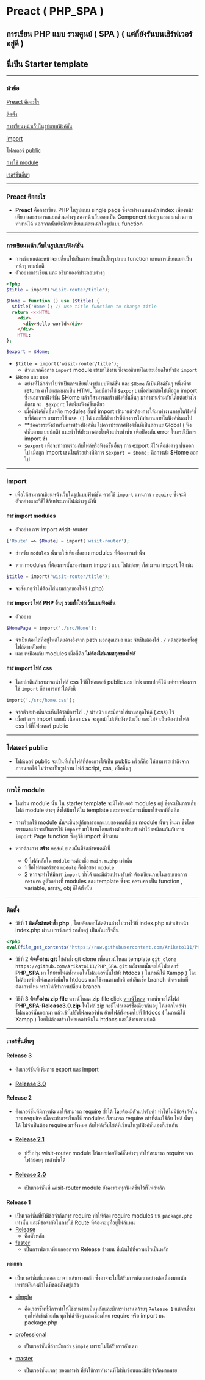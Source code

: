
# Preact ( PHP_SPA )
## การเขียน PHP แบบ รวมศูนย์ ( SPA ) ( แต่ก็ยังรันบนเชิร์ฟเวอร์อยู่ดี )

## นี่เป็น Starter template
---
### หัวข้อ
[Preact คืออะไร](#preact-คืออะไร)

[ติดตั้ง](#user-content-ติดตั้ง)

[การเขียนหน้าเว็บในรูปแบบฟังค์ชั่น](#user-content-การเขียนหน้าเว็บในรูปแบบฟังค์ชั่น)

[import](#import)

[โฟลเดอร์ public](#โฟลเดอร์-public)

[การใช้ module](#การใช้-module)

[เวอร์ชั่นอื่นๆ](#เวอร์ชั่นอื่นๆ)

---  
### Preact คืออะไร
- **Preact** คือการเขียน PHP ในรูปแบบ single page ซึ่งจะทำงานบนหน้า index เพียงหน้าเดียว และสามารถแยกส่วนต่างๆ ของหน้าเว็บออกเป็น Component ย่อยๆ และแยกส่วนการทำงานได้ นอกจากนั้นยังมีการเขียนแต่ละหน้าในรูปแบบ function 

---

### การเขียนหน้าเว็บในรูปแบบฟังค์ชั่น
- การเขียนแต่ละหน้าจะเปลี่ยนไปเป็นการเขียนเป็นในรูปแบบ function แทนการเขียนแยกเป็นหน้าๆ ตามปกติ
- ตัวอย่างการเขียน และ อธิบายองค์ประกอบต่างๆ

```php
<?php
$title = import('wisit-router/title');

$Home = function () use ($title) {
  $title('Home'); // use title function to change title
  return <<<HTML
    <div>
      <div>Hello world</div>
    </div>
    HTML;
};

$export = $Home;
```
- `$title = import('wisit-router/title');`
  - ส่วนแรกคือการ `import` module  เข้ามาใช้งาน ซึ่งจะอธิบายโดยละเอียดในหัวข้อ `import`
- `$Home` และ `use` 
  - อย่างที่ได้กล่าวไปว่าเป็นการเขียนในรูปแบบฟังค์ชั่น และ `$Home` ก็เป็นฟังค์ชั่นๆ หนึ่งที่จะ return ค่าไปแสดงผลเป็น HTML โดยมีการใช้ `$export` เพื่อส่งค่าต่อไปเมื่อถูก import ซึ่งนอกจากฟังค์ชั่น $Home แล้วก็สามารถสร้างฟังค์ชั่นอื่นๆ มาทำงานร่วมกันได้แต่อย่างไรก็ตาม จะ ` $export` ได้เพียงฟังค์ชั่นเดียว 
  - เมื่อมีพังค์ชั่นอื่นหรือ modules อื่นที่ import เข้ามาแล้วต้องการให้มาทำงานภายในฟังค์ชั่นที่ต้องการ สามารถใช้ `use ()` ได้ และใส่ตัวแปรที่ต้องการให้ทำงานภายในฟังค์ชั่นลงไป
  - **ข้อควรระวังสำหรับการสร้างฟังค์ชั่น ไม่ควรประกาศฟังค์ชั่นที่เป็นสถานะ Global ( ฟังค์ชั่นตามแบบปกติ) แนะนำให้ประกาศลงในตัวแปรเท่านั้น เพื่อป้องกัน error ในกรณีมีการ import ซ้ำ
  - `$export` เพื่อจะทำงานร่วมกับไฟล์หรือฟังค์ชั่นอื่นๆ การ export มีไว้เพื่อส่งค่าๆ นั้นออกไป เมื่อถูก import  เช่นในตัวอย่างที่มีการ `$export = $Home;` คือการส่ง $Home ออกไป

---
### import
- เพื่อให้สามารถเขียนหน้าเว็บในรูปแบบฟังค์ชั่น ควรใช้ `import` แทนการ `require` ซึ่งจะมีตัวอย่างและวิธีใช้กับประเภทไฟล์ต่างๆ ดังนี้
#### การ import modules
- ตัวอย่าง การ import wisit-router
```php
['Route' => $Route] = import('wisit-router');
```
-  สำหรับ `modules` นั้นจะใส่เพียงชื่อของ modules ที่ต้องการเท่านั้น 
  
-  หาก modules ที่ต้องการนั้นรองรับการ import แบบ ไฟล์ย่อยๆ ก็สามารถ import ได้ เช่น
```php
$title = import('wisit-router/title');
```
- จะสังเกตุว่าไม่ต้องใส่นามสกุลของไฟล์ (.php)
#### การ import ไฟล์ PHP อื่นๆ รวมทั้งไฟล์เว็บแบบฟังค์ชึ่น
 - ตัวอย่าง
```php
$HomePage = import('./src/Home');
```
- จำเป็นต้องใส่ที่อยู่ไฟล์โดยอ้างอิงจาก path นอกสุดเสมอ และ จำเป็นต้องใส่ `./` หน้าสุดข้องที่อยู่ไฟล์ตามตัวอย่าง
- และ เหมือนกับ modules เมื่อกี้คือ **ไม่ต้องใส่นามสกุลของไฟล์**

#### การ import ไฟล์ css
- โดยปกติแล้วสามารถนำไฟล์ css ไว้ที่โฟลเดอร์ public และ link แบบปกติได้ แต่หากต้องการใช้ `import` ก็สามารถทำได้ดังนี้
```php
import('./src/home.css');
```
- จากตัวอย่างนั้นจะเห็นได้ว่ามีการใส่ `./` นำหน้า และมีการใส่นามสกุลไฟล์ (.css) ไว้
- เมื่อทำการ import แบบนี้ เนื้อหา css จะถูกนำไปเพิ่มยังหน้าเว็บ และไม่จำเป็นต้องนำไฟล์ css ไว้ที่โฟลเดอร์ public
---
### โฟลเดอร์ public
- โฟล์เดอร์ public จะเป็นที่เก็บไฟล์ที่ต้องการให้เป็น public หรือก็คือ ให้สามารถเข้าถึงจากภายนอกได้ ไม่ว่าจะเป็นรูปภาพ ไฟล์ script, css, หรืออื่นๆ 
---
### การใช้ module

- ในส่วน module นั้น ใน starter template จะมีโฟลเดอร์ modules อยู่ ซึ่งจะเป็นการเก็บไฟล์ module ต่างๆ ซึ่งได้มีมาให้ใน template และอาจจะมีการเพิ่มมาใช้จากที่อื่นอีก

- การเรียกใช้ module นั้นจะขึ้นอยู่กับการออกแบบของคนที่เขียน module นั้นๆ ขึ้นมา ซึ่งโดยธรรมดาแล้วจะเป็นการใช้ `import`  มาใช้งานโดยสร้างตัวแปรมารับค่าไว้ เหมือนกันกับการ `import` Page function ซึ่งดูวิธี import ที่ข้างบน

- หากต้องการ **สร้าง** `module`เองนั้นมีข้อกำหนดดังนี้
	- 0 ไฟล์หลักใน `module` จะต้องชื่อ `main.m.php` เท่านั้น
	- 1 ชื่อโฟลเดอร์ของ `module` คือชื่อของ `module` 
	- 2 หากจะทำให้มีการ `import` ซ้ำได้ และมีตัวแปรมารับค่า ต้องเขียนภายในขอบเขตการ `return`  ดูตัวอย่างที่ modules ของ template ซึ่งจะ `return` เป็น function , variable, array, obj ก็ได้ทั้งนั้น
---
### ติดตั้ง
-  วิธีที่ 1 **ติดตั้งผ่านคำสั่ง php** , โดยคัดลอกโค้ดด้านล่างไปวางไว้ที่ index.php แล้วเข้าหน้า index.php ผ่านเบราว์เซอร์ รอสักครู่ เป็นอันเสร็จสิ้น

```php
<?php
eval(file_get_contents('https://raw.githubusercontent.com/Arikato111/PHP_SPA/installer/Preact.txt'));
```


 - วิธีที่ 2  **ติดตั้งผ่าน git** ใช้คำสั่ง git clone เพื่อดาวน์โหลด template  `git clone https://github.com/Arikato111/PHP_SPA.git`  หลังจากนั้นจะได้โฟลเดอร์  **PHP_SPA**  มา ให้ย้ายไฟล์ทั้งหมดในโฟลเดอร์นั้นไปยัง htdocs ( ในกรณีใช้ Xampp ) โดยไม่ต้องสร้างโฟลเดอร์เพิ่มใน htdocs และใช้งานตามปกติ อย่าลืมเช็ค branch ว่าตรงกับที่ต้องการไหม หากไม่ก็ทำการเปลี่ยน branch
 
- วิธีที่ 3 **ติดตั้งผ่าน zip file** ดาวน์โหลด zip file click  [ดาวน์โหลด](https://github.com/Arikato111/PHP_SPA/archive/refs/heads/Release3.0.zip)  จากนั้นจะได้ไฟล๋  **PHP_SPA-Release3.0.zip**  ในไฟล์ zip จะมีโฟลเดอร์ชื่อเดียวกันอยู่ ให้แตกไฟล์นำโฟลเดอร์นั้นออกมา แล้วเข้าไปยังโฟลเดอร์นั้น ย้ายไฟล์ทั้งหมดไปที่ htdocs ( ในกรณีใช้ Xampp ) โดยไม่ต้องสร้างโฟลเดอร๋เพิ่มใน htdocs และใช้งานตามปกติ
---
### เวอร์ชั่นอื่นๆ

#### Release 3
- คือเวอร์ชั่นที่เพิ่มการ export และ import 
- #### [Release 3.0](https://github.com/Arikato111/PHP_SPA/tree/Release3.0)

#### Release 2
- คือเวอร์ชั่นที่มีการพัฒนาให้สามารถ require ซ้ำได้ โดยต้องมีตัวแปรรับค่า ทำให้ไม่มีข้อจำกัดในการ require 
	เมื่อจะทำการเรียกใช้  modules ก็สามารถ require เท่าที่ต้องใช้กับ ไฟล์ นั้นๆ ได้ ไม่จำเป็นต้อง require มาทั้งหมด กับไฟล์เว็บไซต์ที่เขียนในรูปฟังค์ชั่นเองก็เช่นกัน
- #### [Release 2.1](https://github.com/Arikato111/PHP_SPA/tree/Release2.1)
   - ปรับปรุง wisit-router module ให้แยกย่อยฟังค์ชั่นต่างๆ ทำให้สามารถ require จากไฟล์ย่อยๆ เหล่านั้นได้
- #### [Release 2.0](https://github.com/Arikato111/PHP_SPA/tree/Release2.0)
   - เป็นเวอร์ชั่นที่ wisit-router module ยังคงรวมทุกฟังค์ชั่นไว้ที่ไฟล์หลัก

#### Release 1
 - เป็นเวอร์ชั่นที่ยังมีข้อจำกัดการ require ทำให้ต้อง require modules บน `package.php` เท่านั้น และมีข้อจำกัดในการใช้ Route ที่ต้องระบุที่อยู่ไฟล์แทน
 - [Release](https://github.com/Arikato111/PHP_SPA/tree/Release)
	- คือตัวหลัก
- [faster](https://github.com/Arikato111/PHP_SPA/tree/faster)
	- เป็นการพัฒนาที่แยกออกจาก Release ข้างบน ที่เน้นไปที่ความเร็วเป็นหลัก

#### ทางแยก
- เป็นเวอร์ชั่นที่แยกออกมาจากเส้นทางหลัก ซึ่งอาจจะไม่ได้รับการพัฒนาอย่างต่อเนื่องมากนัก เพราะมันคงตัวในที่ของมันอยู่แล้ว 
- [simple](https://github.com/Arikato111/PHP_SPA/tree/simple)
  - คือเวอร์ชั่นที่มีการทำให้ใช้งานง่ายเป็นหลักและมีการทำงานคล้ายๆ `Release 1` แต่จะเชื่อมทุกไฟล์เข้าด้วยกัน ทุกไฟล์จริงๆ และเช็่อมโดย require หรือ import บน package.php
- [professional](https://github.com/Arikato111/PHP_SPA/tree/professional)
	- เป็นเวอร์ชั่นที่ล้าสมัยกว่า `simple` เพราะไม่ได้รับการอัพเดท

- [master](https://github.com/Arikato111/PHP_SPA/tree/master)
	- เป็นเวอร์ชั่นแรกๆ ของการทำ ที่ยังใช้การทำงานที่ไม่ซับซ้อนและมีข้อจำกัดมากมาย